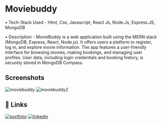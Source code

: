 
# Moviebuddy

• Tech-Stack Used - Html, Css, Javascript, React Js, Node.Js, Express.JS, MongoDB 

• Description - MovieBuddy is a web application built using the MERN stack (MongoDB, Express, React,
Node.js). It offers users a platform to register, log in, and explore movie information. The app features a
user-friendly interface for browsing movies, making bookings, and managing user profiles. User data, including
login credentials and booking history, is securely stored in MongoDB Compass.



## Screenshots

![moviebuddy](https://github.com/user-attachments/assets/92dd9df3-6c61-41ea-9c72-18005f72e169)
![moviebuddy2](https://github.com/user-attachments/assets/05251351-e9f6-44f9-8160-7b69124b582d)


## 🔗 Links
[![portfolio](https://img.shields.io/badge/my_portfolio-000?style=for-the-badge&logo=ko-fi&logoColor=white)](https://rajyavardhanportfolio-alphanous-projects.vercel.app/)
[![linkedin](https://img.shields.io/badge/linkedin-0A66C2?style=for-the-badge&logo=linkedin&logoColor=white)](https://www.linkedin.com/in/rajyavardhan32/)


